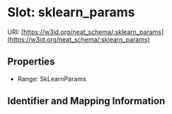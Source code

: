 # Slot: sklearn_params

URI: [https://w3id.org/neat_schema/:sklearn_params](https://w3id.org/neat_schema/:sklearn_params)



<!-- no inheritance hierarchy -->


## Properties

 * Range: SkLearnParams



## Identifier and Mapping Information





